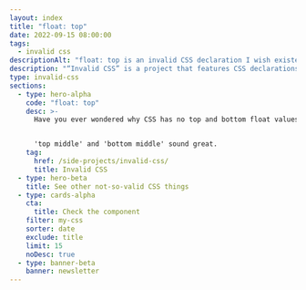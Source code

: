 ```yaml
---
layout: index
title: "float: top"
date: 2022-09-15 08:00:00
tags:
  - invalid css
descriptionAlt: "float: top is an invalid CSS declaration I wish existed."
description: "“Invalid CSS” is a project that features CSS declarations that are not valid and non-existing. For example, float: top."
type: invalid-css
sections:
  - type: hero-alpha
    code: "float: top"
    desc: >-
      Have you ever wondered why CSS has no top and bottom float values?


      'top middle' and 'bottom middle' sound great.
    tag:
      href: /side-projects/invalid-css/
      title: Invalid CSS
  - type: hero-beta
    title: See other not-so-valid CSS things
  - type: cards-alpha
    cta:
      title: Check the component
    filter: my-css
    sorter: date
    exclude: title
    limit: 15
    noDesc: true
  - type: banner-beta
    banner: newsletter
---
```

